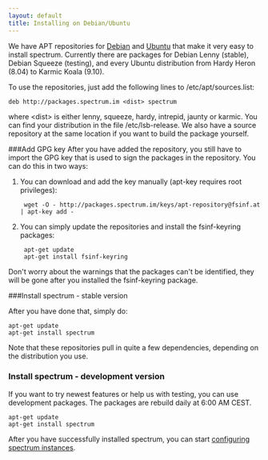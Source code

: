 ```yaml
---
layout: default
title: Installing on Debian/Ubuntu
---
```


We have APT repositories for [Debian](http://www.debian.org) and 
[Ubuntu](http://www.ubuntu.com) that make it very easy to install spectrum.
Currently there are packages for Debian Lenny (stable), Debian Squeeze
(testing), and every Ubuntu distribution from Hardy Heron (8.04) to Karmic Koala
(9.10).

To use the repositories, just add the following lines to /etc/apt/sources.list:

	deb http://packages.spectrum.im <dist> spectrum

where &lt;dist&gt; is either lenny, squeeze, hardy, intrepid, jaunty or karmic.
You can find your distribution in the file /etc/lsb-release. We also have a
source repository at the same location if you want to build the package
yourself.

###Add GPG key
After you have added the repository, you still have to import the GPG key that
is used to sign the packages in the repository. You can do this in two ways:

1. You can download and add the key manually (apt-key requires root privileges):
	
        wget -O - http://packages.spectrum.im/keys/apt-repository@fsinf.at | apt-key add -

2. You can simply update the repositories and install the fsinf-keyring packages:

        apt-get update
        apt-get install fsinf-keyring

Don't worry about the warnings that the packages can't be identified, they will
be gone after you installed the fsinf-keyring package.

###Install spectrum - stable version

After you have done that, simply do:

	apt-get update
	apt-get install spectrum

Note that these repositories pull in quite a few dependencies, depending on the distribution you use. 

### Install spectrum - development version
If you want to try newest features or help us with testing, you can use development packages. 
The packages are rebuild daily at 6:00 AM CEST.

	apt-get update
	apt-get install spectrum

After you have successfully installed spectrum, you can start [configuring spectrum instances](new-spectrum-instances.html).
